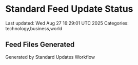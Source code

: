 # Standard Feed Update Status
Last updated: Wed Aug 27 16:29:01 UTC 2025
Categories: technology,business,world

## Feed Files Generated

Generated by Standard Updates Workflow
